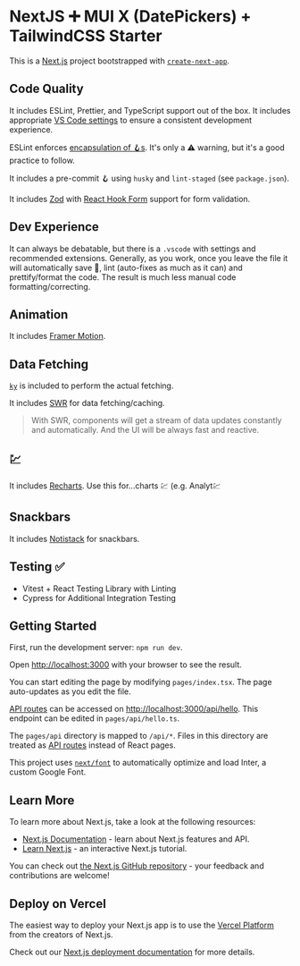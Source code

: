 # NextJS ➕ MUI X (DatePickers) + TailwindCSS Starter

This is a [Next.js](https://nextjs.org/) project bootstrapped with [`create-next-app`](https://github.com/vercel/next.js/tree/canary/packages/create-next-app).

## Code Quality

It includes ESLint, Prettier, and TypeScript support out of the box. It includes appropriate [VS Code settings](./.vscode/settings.json) to ensure a consistent development experience.

ESLint enforces [encapsulation of 🪝s](https://kyleshevlin.com/use-encapsulation). It's only a ⚠️ warning, but it's a good practice to follow.

It includes a pre-commit 🪝 using `husky` and `lint-staged` (see `package.json`).

It includes [Zod](https://github.com/colinhacks/zod) with [React Hook Form](https://react-hook-form.com/) support for form validation.

## Dev Experience

It can always be debatable, but there is a `.vscode` with settings and recommended extensions. Generally, as you work, once you leave the file it will automatically save 💾, lint (auto-fixes as much as it can) and prettify/format the code. The result is much less manual code formatting/correcting.

## Animation

It includes [Framer Motion](https://www.framer.com/motion/).

## Data Fetching

[`ky`](https://github.com/sindresorhus/ky) is included to perform the actual fetching.

It includes [SWR](https://swr.vercel.app/) for data fetching/caching.

> With SWR, components will get a stream of data updates constantly and automatically.
> And the UI will be always fast and reactive.

## 💹

It includes [Recharts](https://recharts.org/en-US/guide). Use this for...charts 💹 (e.g. Analyt💹

## Snackbars

It includes [Notistack](https://iamhosseindhv.com/notistack) for snackbars.

## Testing ✅

- Vitest + React Testing Library with Linting
- Cypress for Additional Integration Testing

## Getting Started

First, run the development server: `npm run dev`.

Open [http://localhost:3000](http://localhost:3000) with your browser to see the result.

You can start editing the page by modifying `pages/index.tsx`. The page auto-updates as you edit the file.

[API routes](https://nextjs.org/docs/api-routes/introduction) can be accessed on [http://localhost:3000/api/hello](http://localhost:3000/api/hello). This endpoint can be edited in `pages/api/hello.ts`.

The `pages/api` directory is mapped to `/api/*`. Files in this directory are treated as [API routes](https://nextjs.org/docs/api-routes/introduction) instead of React pages.

This project uses [`next/font`](https://nextjs.org/docs/basic-features/font-optimization) to automatically optimize and load Inter, a custom Google Font.

## Learn More

To learn more about Next.js, take a look at the following resources:

- [Next.js Documentation](https://nextjs.org/docs) - learn about Next.js features and API.
- [Learn Next.js](https://nextjs.org/learn) - an interactive Next.js tutorial.

You can check out [the Next.js GitHub repository](https://github.com/vercel/next.js/) - your feedback and contributions are welcome!

## Deploy on Vercel

The easiest way to deploy your Next.js app is to use the [Vercel Platform](https://vercel.com/new?utm_medium=default-template&filter=next.js&utm_source=create-next-app&utm_campaign=create-next-app-readme) from the creators of Next.js.

Check out our [Next.js deployment documentation](https://nextjs.org/docs/deployment) for more details.
